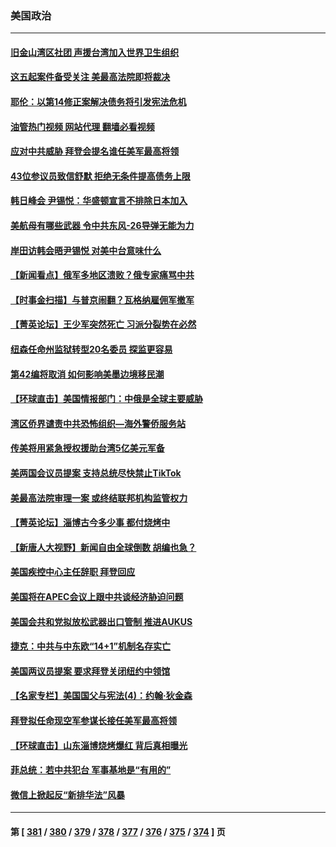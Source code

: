 ### 美国政治
---
#### [旧金山湾区社团 声援台湾加入世界卫生组织](../../pages/ncid1078159/n13991000.md?05082045) 
#### [这五起案件备受关注 美最高法院即将裁决](../../pages/ncid1078159/n13990636.md?05082045) 
#### [耶伦：以第14修正案解决债务将引发宪法危机](../../pages/ncid1078159/n13990650.md?05082045) 
#### [油管热门视频 网站代理 翻墙必看视频](http://138.2.39.72:81/youtube.html?epic-marker?05082045)
#### [应对中共威胁 拜登会提名谁任美军最高将领](../../pages/ncid1078159/n13990527.md?05082045) 
#### [43位参议员致信舒默 拒绝无条件提高债务上限](../../pages/ncid1078159/n13990523.md?05082045) 
#### [韩日峰会 尹锡悦：华盛顿宣言不排除日本加入](../../pages/ncid1078159/n13990504.md?05082045) 
#### [美航母有哪些武器 令中共东风-26导弹无能为力](../../pages/ncid1078159/n13984834.md?05082045) 
#### [岸田访韩会晤尹锡悦 对美中台意味什么](../../pages/ncid1078159/n13989914.md?05082045) 
#### [【新闻看点】俄军多地区溃败？俄专家痛骂中共](../../pages/ncid1078159/n13989839.md?05082045) 
#### [【时事金扫描】与普京闹翻？瓦格纳雇佣军撤军](../../pages/ncid1078159/n13989796.md?05082045) 
#### [【菁英论坛】王少军突然死亡 习派分裂势在必然](../../pages/ncid1078159/n13989835.md?05082045) 
#### [纽森任命州监狱转型20名委员 探监更容易](../../pages/ncid1078159/n13989804.md?05082045) 
#### [第42编将取消 如何影响美墨边境移民潮](../../pages/ncid1078159/n13989615.md?05082045) 
#### [【环球直击】美国情报部门：中俄是全球主要威胁](../../pages/ncid1078159/n13989184.md?05082045) 
#### [湾区侨界谴责中共恐怖组织—海外警侨服务站](../../pages/ncid1078159/n13989362.md?05082045) 
#### [传美将用紧急授权援助台湾5亿美元军备](../../pages/ncid1078159/n13989283.md?05082045) 
#### [美两国会议员提案 支持总统尽快禁止TikTok](../../pages/ncid1078159/n13989243.md?05082045) 
#### [美最高法院审理一案 或终结联邦机构监管权力](../../pages/ncid1078159/n13988274.md?05082045) 
#### [【菁英论坛】淄博古今多少事 都付烧烤中](../../pages/ncid1078159/n13989188.md?05082045) 
#### [【新唐人大视野】新闻自由全球倒数 胡编也急？](../../pages/ncid1078159/n13989121.md?05082045) 
#### [美国疾控中心主任辞职 拜登回应](../../pages/ncid1078159/n13989133.md?05082045) 
#### [美国将在APEC会议上跟中共谈经济胁迫问题](../../pages/ncid1078159/n13989136.md?05082045) 
#### [美国会共和党拟放松武器出口管制 推进AUKUS](../../pages/ncid1078159/n13989110.md?05082045) 
#### [捷克：中共与中东欧“14+1”机制名存实亡](../../pages/ncid1078159/n13989105.md?05082045) 
#### [美国两议员提案 要求拜登关闭纽约中领馆](../../pages/ncid1078159/n13988964.md?05082045) 
#### [【名家专栏】美国国父与宪法(4)：约翰‧狄金森](../../pages/ncid1078159/n13985200.md?05082045) 
#### [拜登拟任命现空军参谋长接任美军最高将领](../../pages/ncid1078159/n13988803.md?05082045) 
#### [【环球直击】山东淄博烧烤爆红 背后真相曝光](../../pages/ncid1078159/n13988338.md?05082045) 
#### [菲总统：若中共犯台 军事基地是“有用的”](../../pages/ncid1078159/n13988599.md?05082045) 
#### [微信上掀起反“新排华法”风暴](../../pages/ncid1078159/n13988593.md?05082045) 

---
#### 第 [ [381](./381.md?05082045) / [380](./380.md?05082045) / [379](./379.md?05082045) / [378](./378.md?05082045) / [377](./377.md?05082045) / [376](./376.md?05082045) / [375](./375.md?05082045) / [374](./374.md?05082045) ] 页
